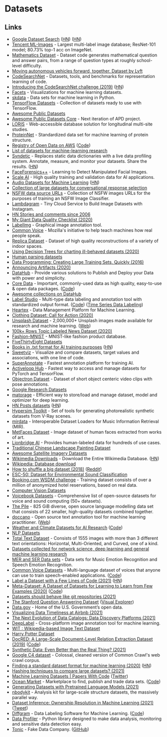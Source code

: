 # Datasets

## Links

- [Google Dataset Search](https://datasetsearch.research.google.com/) ([HN](https://news.ycombinator.com/item?id=22130874)) ([HN](https://news.ycombinator.com/item?id=27068551))
- [Tencent ML-Images](https://github.com/Tencent/tencent-ml-images) - Largest multi-label image database; ResNet-101 model; 80.73% top-1 acc on ImageNet.
- [Mathematics Dataset](https://github.com/deepmind/mathematics_dataset) - Dataset code generates mathematical question and answer pairs, from a range of question types at roughly school-level difficulty.
- [Moving autonomous vehicles forward, together. Dataset by Lyft](https://level5.lyft.com/dataset/)
- [CodeSearchNet](https://github.com/github/CodeSearchNet) - Datasets, tools, and benchmarks for representation learning of code.
- [Introducing the CodeSearchNet challenge (2019)](https://github.blog/2019-09-26-introducing-the-codesearchnet-challenge/) ([HN](https://news.ycombinator.com/item?id=21082757))
- [Facets](https://github.com/PAIR-code/facets) - Visualizations for machine learning datasets.
- [skdata](https://github.com/jaberg/skdata) - Data sets for machine learning in Python.
- [TensorFlow Datasets](https://github.com/tensorflow/datasets) - Collection of datasets ready to use with TensorFlow.
- [Awesome Public Datasets](https://github.com/awesomedata/awesome-public-datasets)
- [Awesome Public Datasets Core](https://github.com/awesomedata/apd-core) - Next iteration of APD project.
- [LORIS](https://github.com/aces/Loris) - Web-accessible database solution for longitudinal multi-site studies.
- [ProteinNet](https://github.com/aqlaboratory/proteinnet) - Standardized data set for machine learning of protein structure.
- [Registry of Open Data on AWS](https://registry.opendata.aws/) ([Code](https://github.com/awslabs/open-data-registry))
- [List of datasets for machine-learning research](https://en.m.wikipedia.org/wiki/List_of_datasets_for_machine-learning_research)
- [Syndetic](https://www.getsyndetic.com/) - Replaces static data dictionaries with a live data profiling system. Annotate, measure, and monitor your datasets. Share the results. ([HN](https://news.ycombinator.com/item?id=22406560))
- [FaceForensics++](https://github.com/ondyari/FaceForensics) - Learning to Detect Manipulated Facial Images.
- [Scale AI](https://scale.com/) - High quality training and validation data for AI applications.
- [Audio Datasets for Machine Learning](https://lionbridge.ai/datasets/12-best-audio-datasets-for-machine-learning/) ([HN](https://news.ycombinator.com/item?id=22664465))
- [Collection of large datasets for conversational response selection](https://github.com/PolyAI-LDN/conversational-datasets)
- [NSFW data source URLs](https://github.com/EBazarov/nsfw_data_source_urls) - Collection of NSFW images URLs for the purposes of training an NSFW Image Classifier.
- [Lambdagram](https://github.com/zcaceres/lambdagram) - Tiny Cloud Service to Build Image Datasets with Instagram.
- [HN Stories and comments since 2006](https://console.cloud.google.com/marketplace/details/y-combinator/hacker-news?pli=1)
- [My Giant Data Quality Checklist (2020)](https://www.reddit.com/r/datascience/comments/fzweaf/my_giant_data_quality_checklist/)
- [LabelImg](https://github.com/tzutalin/labelImg) - Graphical image annotation tool.
- [Common Voice](https://voice.mozilla.org/en) - Mozilla's initiative to help teach machines how real people speak.
- [Replica Dataset](https://github.com/facebookresearch/Replica-Dataset) - Dataset of high quality reconstructions of a variety of indoor spaces.
- [Using Decision Trees for charting ill-behaved datasets (2020)](https://vvvvalvalval.github.io/posts/2020-05-15_Using-Decision-Trees-for-charting-ill-behaved-datasets.html)
- [Human parsing datasets](https://github.com/HumanParsingSDK/datasets)
- [Data Programming: Creating Large Training Sets, Quickly (2016)](https://papers.nips.cc/paper/6523-data-programming-creating-large-training-sets-quickly.pdf)
- [Announcing Artifacts (2020)](https://medium.com/@shawnup/announcing-artifacts-a7f680b6afd6)
- [DataHub](https://datahub.io/) - Provide various solutions to Publish and Deploy your Data with power and simplicity.
- [Core Data](https://datahub.io/docs/core-data) - Important, commonly-used data as high quality, easy-to-use & open data packages. ([Code](https://github.com/datasets))
- [Awesome collections on DataHub](https://github.com/datasets/awesome-data)
- [Label Studio](https://labelstud.io/) - Multi-type data labeling and annotation tool with standardized output format. ([Code](https://github.com/heartexlabs/label-studio)) ([Time Series Data Labeling](https://labelstud.io/blog/release-080-time-series-labeling.html))
- [Heartex](https://www.heartex.ai/) - Data Management Platform for Machine Learning.
- [Clothing Dataset: Call for Action (2020)](https://medium.com/data-science-insider/clothing-dataset-call-for-action-3cad023246c1)
- [Unsplash Dataset](https://github.com/unsplash/datasets) - 2,000,000+ Unsplash images made available for research and machine learning. ([Web](https://unsplash.com/data))
- [100k+ Rows Topic Labeled News Dataset (2020)](https://newscatcherapi.com/blog/topic-labeled-news-dataset)
- [Fashion-MNIST](https://github.com/zalandoresearch/fashion-mnist) - MNIST-like fashion product database.
- [FiveThirtyEight Datasets](https://data.fivethirtyeight.com/)
- [Books in .txt format for AI training purposes](https://twitter.com/theshawwn/status/1320282149329784833) ([HN](https://news.ycombinator.com/item?id=24884789))
- [Sweetviz](https://github.com/fbdesignpro/sweetviz) - Visualize and compare datasets, target values and associations, with one line of code.
- [SuperAnnotate](https://superannotate.com/) - Fastest annotation platform for training AI.
- [Activeloop Hub](https://github.com/activeloopai/Hub) - Fastest way to access and manage datasets for PyTorch and TensorFlow.
- [Objectron Dataset](https://github.com/google-research-datasets/Objectron) - Dataset of short object centeric video clips with pose annotations.
- [Google Research Datasets](https://github.com/google-research-datasets)
- [matorage](https://github.com/graykode/matorage) - Efficient way to store/load and manage dataset, model and optimizer for deep learning.
- [HN Posts datasets](https://github.com/massanishi/hackernews-post-datasets) ([HN](https://news.ycombinator.com/item?id=25125458))
- [Hypersim Toolkit](https://github.com/apple/ml-hypersim) - Set of tools for generating photorealistic synthetic datasets from V-Ray scenes.
- [mirdata](https://github.com/mir-dataset-loaders/mirdata) - Interoperable Dataset Loaders for Music Information Retrieval (MIR).
- [MetFaces Dataset](https://github.com/NVlabs/metfaces-dataset) - Image dataset of human faces extracted from works of art.
- [Lionbridge AI](https://lionbridge.ai/) - Provides human-labeled data for hundreds of use cases.
- [Traditional Chinese Landscape Painting Dataset](https://github.com/alicex2020/Chinese-Landscape-Painting-Dataset)
- [Awesome Satellite Imagery Datasets](https://github.com/chrieke/awesome-satellite-imagery-datasets)
- [Wikimedia Downloads](https://dumps.wikimedia.org/) - Download the Entire Wikimedia Database. ([HN](https://news.ycombinator.com/item?id=26370397))
- [Wikipedia: Database download](https://en.wikipedia.org/wiki/Wikipedia:Database_download)
- [How to shuffle a big dataset (2018)](https://blog.janestreet.com/how-to-shuffle-a-big-dataset/) ([Reddit](https://www.reddit.com/r/gwern/comments/k9iqd3/how_to_shuffle_a_big_dataset/))
- [ESC-50: Dataset for Environmental Sound Classification](https://github.com/karolpiczak/ESC-50)
- [Booking.com WSDM challenge](https://www.bookingchallenge.com/) - Training dataset consists of over a million of anonymized hotel reservations, based on real data.
- [Computer Vision Datasets](https://public.roboflow.com/)
- [Voicebook Datasets](https://github.com/jim-schwoebel/voice_datasets) - Comprehensive list of open-source datasets for voice and sound computing (50+ datasets).
- [The Pile](https://pile.eleuther.ai/) - 825 GiB diverse, open source language modelling data set that consists of 22 smaller, high-quality datasets combined together.
- [doccano](https://github.com/doccano/doccano) - Open source text annotation tool for machine learning practitioner. ([Web](https://doccano.herokuapp.com/))
- [Weather and Climate Datasets for AI Research](http://mldata.pangeo.io/) ([Code](https://github.com/pangeo-data/mldata))
- [NLP Datasets](https://github.com/niderhoff/nlp-datasets)
- [Total Text Dataset](https://github.com/cs-chan/Total-Text-Dataset) - Consists of 1555 images with more than 3 different text orientations: Horizontal, Multi-Oriented, and Curved, one of a kind.
- [Datasets collected for network science, deep learning and general machine learning research](https://github.com/benedekrozemberczki/datasets)
- [MER and SER Data sets](https://github.com/juansgomez87/datasets_emotion) - Data sets for Music Emotion Recognition and Speech Emotion Recognition.
- [Common Voice Datasets](https://commonvoice.mozilla.org/en/datasets) - Multi-language dataset of voices that anyone can use to train speech-enabled applications. ([Code](https://github.com/common-voice/cv-dataset))
- [Label a Dataset with a Few Lines of Code (2021)](https://eric-landau.medium.com/label-a-dataset-with-a-few-lines-of-code-45c140ff119d) ([HN](https://news.ycombinator.com/item?id=25826775))
- [Meta-Dataset: A Dataset of Datasets for Learning to Learn from Few Examples (2020)](https://arxiv.org/abs/1903.03096) ([Code](https://github.com/google-research/meta-dataset))
- [Datasets should behave like git repositories (2021)](https://dagshub.com/blog/datasets-should-behave-like-git-repositories/)
- [The Stanford Question Answering Dataset](https://rajpurkar.github.io/SQuAD-explorer/) ([Visual Explorer](https://github.com/rajpurkar/SQuAD-explorer))
- [Data.gov](https://www.data.gov/) - Home of the U.S. Government’s open data.
- [Visualizing Data Timeliness at Airbnb (2021)](https://medium.com/airbnb-engineering/visualizing-data-timeliness-at-airbnb-ee638fdf4710)
- [The Next Evolution of Data Catalogs: Data Discovery Platforms (2021)](https://medium.com/selectstar/the-evolution-of-data-catalogs-the-data-discovery-platform-1627772ca760)
- [DeepLabel](https://github.com/jveitchmichaelis/deeplabel) - Cross-platform image annotation tool for machine learning.
- [WIT : Wikipedia-based Image Text Dataset](https://github.com/google-research-datasets/wit)
- [Harry Potter Dataset](https://medium.com/google-developer-experts/a-riddikulus-dataset-fb68f9044e33)
- [DocRED: A Large-Scale Document-Level Relation Extraction Dataset (2019)](https://arxiv.org/abs/1906.06127v3) ([Code](https://github.com/thunlp/DocRED))
- [Synthetic Data: Even Better than the Real Thing? (2021)](https://cacm.acm.org/news/251046-synthetic-data-even-better-than-the-real-thing/fulltext)
- [Google C4 dataset](https://github.com/allenai/allennlp/discussions/5056) - Colossal, cleaned version of Common Crawl's web crawl corpus.
- [Finding a standard dataset format for machine learning (2020)](https://openml.github.io/blog/openml/data/2020/03/23/Finding-a-standard-dataset-format-for-machine-learning.html) ([HN](https://news.ycombinator.com/item?id=26462685))
- [Hashing techniques to compare large datasets? (2021)](https://www.reddit.com/r/MachineLearning/comments/mjqc2v/d_hashing_techniques_to_compare_large_datasets/)
- [Machine Learning Datasets | Papers With Code](https://paperswithcode.com/datasets) ([Twitter](https://twitter.com/paperswithdata))
- [Ocean Market](https://market.oceanprotocol.com/) - Marketplace to find, publish and trade data sets. ([Code](https://github.com/oceanprotocol/market))
- [Generating Datasets with Pretrained Language Models (2021)](https://arxiv.org/abs/2104.07540)
- [nbodykit](https://github.com/bccp/nbodykit) - Analysis kit for large-scale structure datasets, the massively parallel way.
- [Dataset Inference: Ownership Resolution in Machine Learning (2021)](https://arxiv.org/abs/2104.10706) ([Tweet](https://twitter.com/NicolasPapernot/status/1387842242744832004))
- [Diffgram](https://diffgram.com/) - Data Labeling Software for Machine Learning. ([Code](https://github.com/diffgram/diffgram))
- [Data Profiler](https://github.com/capitalone/DataProfiler) - Python library designed to make data analysis, monitoring and sensitive data detection easy.
- [Tonic](https://www.tonic.ai/) - Fake Data Company. ([GitHub](https://github.com/TonicAI))
